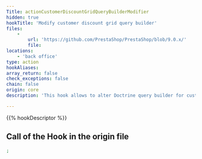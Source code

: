 ```yaml
---
Title: actionCustomerDiscountGridQueryBuilderModifier
hidden: true
hookTitle: 'Modify customer discount grid query builder'
files:
    -
        url: 'https://github.com/PrestaShop/PrestaShop/blob/9.0.x/'
        file: 
locations:
    - 'back office'
type: action
hookAliases: 
array_return: false
check_exceptions: false
chain: false
origin: core
description: 'This hook allows to alter Doctrine query builder for customer discount grid'

---
```


{{% hookDescriptor %}}

## Call of the Hook in the origin file

```php
;
```
